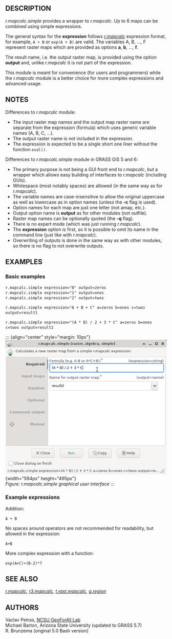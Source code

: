 ## DESCRIPTION

*r.mapcalc.simple* provides a wrapper to *r.mapcalc*. Up to 6 maps can
be combined using simple expressions.

The general syntax for the **expression** follows
*[r.mapcalc](r.mapcalc.html)* expression format, for example, `A + B` or
`exp(A + B)` are valid. The variables A, B, \..., F represent raster
maps which are provided as options **a**, **b**, \..., **f**.

The result name, i.e. the output raster map, is provided using the
option **output** and, unlike *r.mapcalc* it is not part of the
expression.

This module is meant for convenience (for users and programmers) while
the *r.mapcalc* module is a better choice for more complex expressions
and advanced usage.

## NOTES

Differences to *r.mapcalc* module:

-   The input raster map names and the output map raster name are
    separate from the expression (formula) which uses generic variable
    names (A, B, C, \...).
-   The output raster name is not included in the expression.
-   The expression is expected to be a single short one liner without
    the function `eval()`.

Differences to *r.mapcalc.simple* module in GRASS GIS 5 and 6:

-   The primary purpose is not being a GUI front end to *r.mapcalc*, but
    a wrapper which allows easy building of interfaces to *r.mapcalc*
    (including GUIs).
-   Whitespace (most notably spaces) are allowed (in the same way as for
    *r.mapcalc*).
-   The variable names are case-insensitive to allow the original
    uppercase as well as lowercase as in option names (unless the **-c**
    flag is used).
-   Option names for each map are just one letter (not amap, etc.).
-   Output option name is **output** as for other modules (not outfile).
-   Raster map names can be optionally quoted (the **-q** flag).
-   There is no expert mode (which was just running *r.mapcalc*).
-   The **expression** option is first, so it is possible to omit its
    name in the command line (just like with *r.mapcalc*).
-   Overwriting of outputs is done in the same way as with other
    modules, so there is no flag to not overwrite outputs.

## EXAMPLES

### Basic examples

```
r.mapcalc.simple expression="0" output=zeros
r.mapcalc.simple expression="1" output=ones
r.mapcalc.simple expression="2" output=twos
```

```
r.mapcalc.simple expression="A + B + C" a=zeros b=ones c=twos output=result1
```

```
r.mapcalc.simple expression="(A * B) / 2 + 3 * C" a=zeros b=ones c=twos output=result2
```

::: {align="center" style="margin: 10px"}
![](r_mapcalc_simple.png){width="594px" height="495px"}\
*Figure: r.mapcalc.simple graphical user interface*
:::

### Example expressions

Addition:

```
A + B
```

No spaces around operators are not recommended for readability, but
allowed in the expression:

```
A+B
```

More complex expression with a function:

```
exp(A+C)+(B-2)*7
```

## SEE ALSO

*[r.mapcalc](r.mapcalc.html), [r3.mapcalc](r3.mapcalc.html),
[t.rast.mapcalc](t.rast.mapcalc.html), [g.region](g.region.html)*

## AUTHORS

Vaclav Petras, [NCSU GeoForAll
Lab](https://geospatial.ncsu.edu/geoforall/)\
Michael Barton, Arizona State University (updated to GRASS 5.7)\
R. Brunzema (original 5.0 Bash version)
